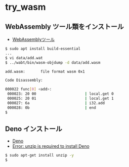 # try_wasm

## WebAssembly ツール類をインストール

- [WebAssemblyツール](https://github.com/WebAssembly/wabt)

```bash
$ sudo apt install build-essential
...
$ vi data/add.wat
$ ../wabt/bin/wasm-objdump -d data/add.wasm

add.wasm:       file format wasm 0x1

Code Disassembly:

000022 func[0] <add>:
 000023: 20 00                      | local.get 0
 000025: 20 01                      | local.get 1
 000027: 6a                         | i32.add
 000028: 0b                         | end
$
```

## Deno インストール

- [Deno](https://deno.land/)
- [Error: unzip is required to install Deno](https://github.com/denoland/deno_install#unzip-is-required)

```bash
$ sudo apt-get install unzip -y
$
```
